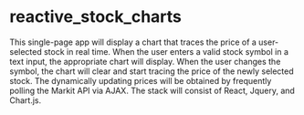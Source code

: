 # reactive_stock_charts

This single-page app will display a chart that traces the price of a user-selected stock in real time. When the user enters a valid stock symbol in a text input, the appropriate chart will display. When the user changes the symbol, the chart will clear and start tracing the price of the newly selected stock. The dynamically updating prices will be obtained by frequently polling the Markit API via AJAX. The stack will consist of React, Jquery, and Chart.js.